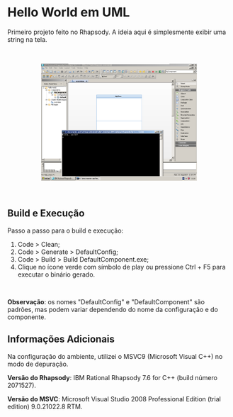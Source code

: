 # Hello World em UML

Primeiro projeto feito no Rhapsody. A ideia aqui é simplesmente exibir uma
string na tela.

<div style="display: flex; justify-content: center; align-items: center; 
flex-direction: column; padding: 2rem">
  <img src="./img/hello-world.png" alt="Execução do programa"
   style="width: 80%;">
</div>

## Build e Execução

Passo a passo para o build e execução:

1. Code > Clean;
2. Code > Generate > DefaultConfig;
3. Code > Build > Build DefaultComponent.exe;
4. Clique no ícone verde com símbolo de play ou pressione Ctrl + F5 para
   executar o binário gerado.

<br />

**Observação**: os nomes "DefaultConfig" e "DefaultComponent" são padrões, mas
podem variar dependendo do nome da configuração e do componente.

## Informações Adicionais

Na configuração do ambiente, utilizei o MSVC9 (Microsoft Visual C++) no modo de
depuração.

**Versão do Rhapsody**: IBM Rational Rhapsody 7.6 for C++
(build número 2071527).

**Versão do MSVC**: Microsoft Visual Studio 2008 Professional Edition
(trial edition) 9.0.21022.8 RTM.
